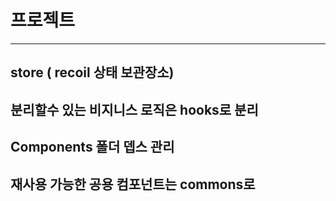 # 프로젝트

---

## store ( recoil 상태 보관장소)

## 분리할수 있는 비지니스 로직은 hooks로 분리

## Components 폴더 뎁스 관리

## 재사용 가능한 공용 컴포넌트는 commons로
